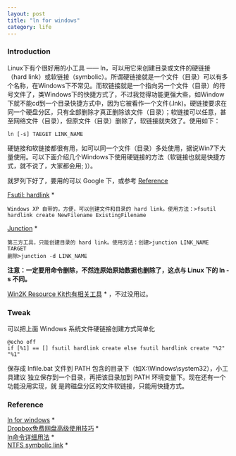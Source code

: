 ```yaml
---
layout: post
title: "ln for windows"
category: life
---
```



### Introduction ###

Linux下有个很好用的小工具 —— ln，可以用它来创建目录或文件的硬链接（hard link）或软链接（symbolic）。所谓硬链接就是一个文件（目录）可以有多个名称，在Windows下不常见。而软链接就是一个指向另一个文件（目录）的符号文件了，类Windows下的快捷方式了，不过我觉得功能更强大些，如Window下就不能cd到一个目录快捷方式中，因为它被看作一个文件(.lnk)。硬链接要求在同一个硬盘分区，只有全部删除才真正删除该文件（目录）；软链接可以任意，甚至网络文件（目录），但原文件（目录）删除了，软链接就失效了。使用如下：

```
ln [-s] TAEGET LINK_NAME
```

硬链接和软链接都很有用，如可以同一个文件（目录）多处使用，据说Win7下大量使用。可以下面介绍几个Windows下使用硬链接的方法（软链接也就是快捷方式，就不说了，大家都会用; )）。

就罗列下好了，要用的可以 Google 下，或参考 [Reference](#ref) 

[Fsutil: hardlink](http://www.microsoft.com/resources/documentation/windows/xp/all/proddocs/en-us/fsutil_hardlink.mspx?mfr=true) *    


```
Windows XP 自带的，方便，可以创建文件和目录的 hard link。使用方法：>fsutil hardlink create NewFilename ExistingFilename
```
[Junction](http://technet.microsoft.com/en-us/sysinternals/bb896768.aspx) *    


```
第三方工具，只能创建目录的 hard link。使用方法：创建>junction LINK_NAME TARGET
删除>junction -d LINK_NAME
```

**注意：一定要用命令删除，不然连原始原始数据也删除了，这点与 Linux 下的 ln -s 不同。**

[Win2K Resource Kit也有相关工具](http://technet.microsoft.com/en-us/sysinternals/bb896768.aspx) *    ，不过没用过。



### Tweak ###

可以把上面 Windows 系统文件硬链接创建方式简单化

```
@echo off
if [%1] == [] fsutil hardlink create else fsutil hardlink create "%2" "%1"
```

保存成 lnfile.bat 文件到 PATH 包含的目录下（如X:\Windows\system32），小工具建议
独立保存到一个目录，再把该目录加到 PATH 环境变量下。现在还有一个功能没用实现，就
是跨磁盘分区的文件软链接，只能用快捷方式。


### Reference ###
[ln for windows](http://www.philroche.net/archives/ln-for-windows/) *    
[Dropbox免费网盘高级使用技巧](http://www.williamlong.info/archives/2044.html) *    
[ln命令详细用法](http://www.chinaunix.net/jh/7/240100.html) *    
[NTFS symbolic link](http://en.wikipedia.org/wiki/NTFS_symbolic_link) *
